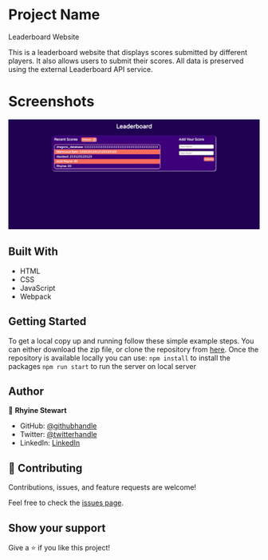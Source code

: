 # Project Name

Leaderboard Website

This is a leaderboard website that displays scores submitted by different players. It also allows users to submit their scores. All data is preserved using the external Leaderboard API service.

# Screenshots
![screenshot](./images.jpeg)

## Built With

- HTML
- CSS
- JavaScript
- Webpack

## Getting Started

To get a local copy up and running follow these simple example steps. You can either download the zip file, or clone the repository from [here](https://github.com/the-catalystmc/leaderboard). 
 Once the repository is available locally you can use:
`npm install` to install the packages
`npm run start` to run the server on local server 


## Author
👤 **Rhyine Stewart**

- GitHub: [@githubhandle](https://github.com/the-catalyst-mc)
- Twitter: [@twitterhandle](https://twitter.com/catalystspeaks)
- LinkedIn: [LinkedIn](https://linkedin.com/in/rhyinestewart)


## 🤝 Contributing

Contributions, issues, and feature requests are welcome!

Feel free to check the [issues page](https://github.com/the-catalystmc/leaderboard/issues).

## Show your support

Give a ⭐️ if you like this project!